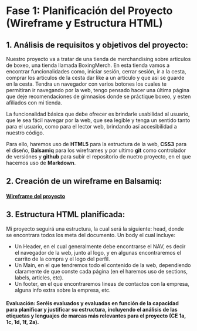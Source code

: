 # Fase 1: Planificación del Proyecto (Wireframe y Estructura HTML)

## 1. **Análisis de requisitos y objetivos del proyecto:**
Nuestro proyecto va a tratar de una tienda de merchandising sobre articulos de boxeo, una tienda llamada BoxingMerch. En esta tienda vamos a encontrar funcionalidades como, iniciar sesión, cerrar sesión, ir a la cesta, comprar los articulos de la cesta dar like a un articulo y que asi se guarde en la cesta. Tendra un navegador con varios botones los cuales te permitiran ir navegando por la web, tengo pensado hacer una última página que deje recomendaciones de gimnasios donde se práctique boxeo, y esten afiliados con mi tienda. 

La funcionalidad básica que debe ofrecer es brindarle usabilidad al usuario, que le sea fácil navegar por la web, que sea legible y tenga un sentido tanto para el usuario, como para el lector web, brindando así accesibilidad a nuestro código.

Para ello, haremos uso de **HTML5** para la estructura de la web, **CSS3** para el diseño, **Balsamiq** para los wireframes y por ultimo **git** como controlador de versiónes y **github** para subir el repositorio de nuetro proyecto, en el que hacemos uso de **Markdown**.

## 2. **Creación de un wireframe en Balsamiq:**
#### [Wireframe del proyecto](Wireframe_Proyecto_LGDM.pdf)

## 3. **Estructura HTML planificada:** ##

Mi proyecto seguirá una estructura, la cual será la siguiente: head, donde se encontrara todos los meta del documento. Un body el cual incluye: 
- Un Header, en el cual generalmente debe encontrarse el NAV, es decir el navegador de la web, junto al logo, y en algunas encontraremos el carrito de la compra y el logo del perfil.
- Un Main, en el que tendremos todo el contenido de la web, dependiendo claramente de que conste cada página (en el haremos uso de sections, labels, articles, etc).
- Un footer, en el que encontraremos lineas de contactos con la empresa, alguna info extra sobre la empresa, etc.




#### **Evaluación: Seréis evaluados y evaluadas en función de la capacidad para planificar y justificar su estructura, incluyendo el análisis de las etiquetas y lenguajes de marcas más relevantes para el proyecto (CE 1a, 1c, 1d, 1f, 2a).**
